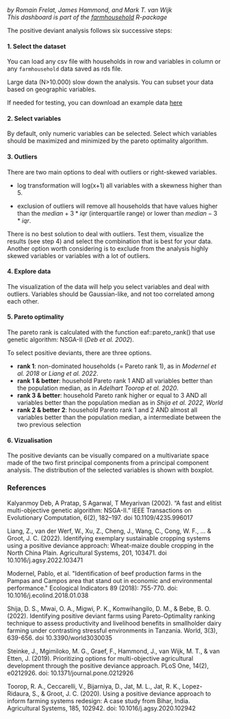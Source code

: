 *by Romain Frelat, James Hammond, and Mark T. van Wijk*  
*This dashboard is part of the [farmhousehold](https://github.com/rfrelat/farmhousehold) R-package*


The positive deviant analysis follows six successive steps:

#### **1. Select the dataset**

You can load any csv file with households in row and variables in column or any `farmhousehold` data saved as rds file.  

Large data (N>10.000) slow down the analysis. You can subset your data based on geographic variables.   

If needed for testing, you can download an example data [here](https://github.com/rfrelat/farmhousehold/raw/main/inst/extdata/mini_rhomis.rds)

#### **2. Select variables**

By default, only numeric variables can be selected. Select which variables should be maximized and minimized by the pareto optimality algorithm.


#### **3. Outliers**

There are two main options to deal with outliers or right-skewed variables.  

- log transformation will log(x+1) all variables with a skewness higher than 5.    

- exclusion of outliers will remove all households that have values higher than the $median +3 * iqr$ (interquartile range) or lower than $median -3 * iqr$.  

There is no best solution to deal with outliers. Test them, visualize the results (see step 4) and select the combination that is best for your data. Another option worth considering is to exclude from the analysis highly skewed variables or variables with a lot of outliers.  


#### **4. Explore data**

The visualization of the data will help you select variables and deal with outliers. Variables should be Gaussian-like, and not too correlated among each other.    


#### **5. Pareto optimality**

The pareto rank is calculated with the function eaf::pareto_rank() that use genetic algorithm: NSGA-II (*Deb et al. 2002*).

To select positive deviants, there are three options.

- **rank 1**: non-dominated households (= Pareto rank 1), as in *Modernel et al. 2018* or *Liang et al. 2022*.    
- **rank 1 & better**: household Pareto rank 1 AND all variables better than the population median, as in *Adelhart Toorop et al. 2020*.
- **rank 3 & better**: household Pareto rank higher or equal to 3 AND all variables better than the population median as in *Shija et al. 2022, World*
- **rank 2 & better 2**: household Pareto rank 1 and 2 AND almost all variables better than the population median, a intermediate between the two previous selection



#### **6. Vizualisation**

The positive deviants can be visually compared on a multivariate space made of the two first principal components from a principal component analysis. The distribution of the selected variables is shown with boxplot. 



### References

Kalyanmoy Deb, A Pratap, S Agarwal, T Meyarivan (2002). “A fast and elitist multi-objective genetic algorithm: NSGA-II.” IEEE Transactions on Evolutionary Computation, 6(2), 182–197. doi 10.1109/4235.996017  

Liang, Z., van der Werf, W., Xu, Z., Cheng, J., Wang, C., Cong, W. F., ... & Groot, J. C. (2022). Identifying exemplary sustainable cropping systems using a positive deviance approach: Wheat-maize double cropping in the North China Plain. Agricultural Systems, 201, 103471. doi 10.1016/j.agsy.2022.103471

Modernel, Pablo, et al. "Identification of beef production farms in the Pampas and Campos area that stand out in economic and environmental performance." Ecological Indicators 89 (2018): 755-770. doi: 10.1016/j.ecolind.2018.01.038  

Shija, D. S., Mwai, O. A., Migwi, P. K., Komwihangilo, D. M., & Bebe, B. O. (2022). Identifying positive deviant farms using Pareto-Optimality ranking technique to assess productivity and livelihood benefits in smallholder dairy farming under contrasting stressful environments in Tanzania. World, 3(3), 639-656. doi 10.3390/world3030035    

Steinke, J., Mgimiloko, M. G., Graef, F., Hammond, J., van Wijk, M. T., & van Etten, J. (2019). Prioritizing options for multi-objective agricultural development through the positive deviance approach. PLoS One, 14(2), e0212926. doi: 10.1371/journal.pone.0212926   

Toorop, R. A., Ceccarelli, V., Bijarniya, D., Jat, M. L., Jat, R. K., Lopez-Ridaura, S., & Groot, J. C. (2020). Using a positive deviance approach to inform farming systems redesign: A case study from Bihar, India. Agricultural Systems, 185, 102942. doi: 10.1016/j.agsy.2020.102942   
